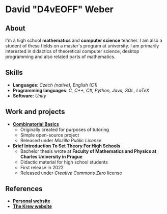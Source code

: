 # David "D4vEOFF" Weber

## About
I'm a high school **mathematics** and **computer science** teacher. I am also a student of these fields on a master's program at university. I am primarily interested in didactics of theoretical computer science, desktop programming and also related parts of mathematics.

## Skills
- **Languages**: _Czech (native), English (C1)_
- **Programming languages**: _C, C++, C#, Python, Java, SQL, LaTeX_
- **Software**: _Unity_

## Work and projects
- [**Combinatorial Basics**](https://github.com/D4vEOFF/Combinatorial-Basics)
  - Originally created for purposes of tutoring
  - Simple open-source project
  - Released under *Mozilla Public License*
- [**Brief Introduction To Set Theory For High Schools**](https://github.com/D4vEOFF/Brief-Introduction-To-Set-Theory-For-High-Schools)
  - Bachelor thesis wrote at **Faculty of Mathematics and Physics at Charles University in Prague**
  - Didactic material for high school students
  - First release in 2022
  - Released under *Creative Commons Zero* license

## References
- [**Personal website**](https://d4veoff.thekrew.app/)
- [**The Krew website**](https://thekrew.app/)
